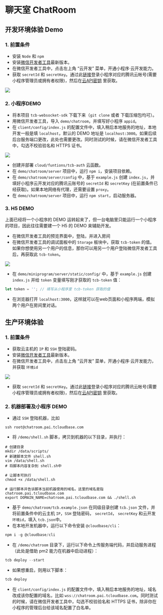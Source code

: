 # 聊天室 ChatRoom

## 开发环境体验 Demo

### 1. 前置条件

* 安装 `Node` 和 `npm`
* 安装[微信开发者工具](https://developers.weixin.qq.com/miniprogram/dev/devtools/download.html)最新版本。
* 在微信开发者工具中，点击左上角 “云开发” 菜单，开通小程序·云开发能力。
* 获取 `secretId` 和 `secretKey`。通过此[链接](https://www.qcloud.com/login/mp?s_url=https%3A%2F%2Fconsole.cloud.tencent.com%2Fcam%2Fcapi)登录小程序对应的腾讯云帐号(需要小程序管理员或拥有者权限)，然后在[云API密钥](https://console.cloud.tencent.com/cam/capi) 里获取。

![](https://main.qcloudimg.com/raw/63512b321eee6c8779d6cb5b20f641cf.png)

### 2. 小程序DEMO

* 将本项目 `tcb-websocket-sdk` 下载下来（`git clone` 或者 下载压缩包均可）。
* 用微信开发者工具，导入 `demo/chatroom`，并填写好小程序 `appid`。
* 在 `client/config/index.js` 的配置文件中，填入稍后本地服务的地址，本地开发一般是填 `localhost`，默认的 DEMO 地址是 `localhost:3000`。如果后续后台服务端口更改，此处也需要更改。同时测试的时候，请在微信开发者工具中，勾选不校验验名和 HTTPS 证书。

![](https://main.qcloudimg.com/raw/21232aa061bb501f840ee85c0817c6cf.png)

* 创建并部署 `cloud/funtions/tcb-auth` 云函数。
* 在 `demo/chatroom/server` 项目中，运行 `npm i`，安装项目依赖。
* 在 `demo/chatroom/server/config` 中，基于 `example.js` 创建 `index.js`，并填好小程序云开发对应的腾讯云账号的 `secretId` 和 `secretKey` (在前置条件已经获取)。如果本地网络有代理，还需要设置 `proxy`。
* 在 `demo/chatroom/server` 项目中，运行 `npm start`，启动服务器。


### 3. H5 DEMO

上面已经将一个小程序的 DEMO 运转起来了，但一台电脑里只能运行一个小程序的项目，因此往往需要建一个 H5 的 DEMO 来辅助开发。

* 在微信开发者工具的预览界面中，登陆，并进入房间
* 在微信开发者工具的调试面板中的 `Storage` 板块中，获取 `tcb-token` 的值。如果你想使用另一个用户的信息，那你可以用另一个用户登陆微信开发者工具后，再获取此 `tcb-token`。

![](https://main.qcloudimg.com/raw/5ce1a256a3c83cc2b43ee99ceab04d43.png)

* 在 `demo/miniprogram/server/static/config/` 中，基于 `example.js` 创建 `index.js` 并给 `token` 变量填写刚才获取的 `tcb-token` 值：

```js
let token = ''; // 填写从小程序里 tcb-token 获取的值
```

* 在浏览器打开 `localhost:3000`，这样就可以在web页面和小程序两端，模拟两个用户在房间里对话。 

## 生产环境体验

### 1. 前置条件
* 获取云主机的 `IP` 和 `SSH` 登陆密码。
* 安装[微信开发者工具](https://developers.weixin.qq.com/miniprogram/dev/devtools/download.html)最新版本。
* 在微信开发者工具中，点击左上角 “云开发” 菜单，开通小程序·云开发能力，并获取 `环境id`

![](https://main.qcloudimg.com/raw/1eff71814df41476c2dfd505eb7c42cf.png)

* 获取 `secretId` 和 `secretKey`。通过此[链接](https://www.qcloud.com/login/mp?s_url=https%3A%2F%2Fconsole.cloud.tencent.com%2Fcam%2Fcapi)登录小程序对应的腾讯云帐号(需要小程序管理员或拥有者权限)，然后在[云API密钥](https://console.cloud.tencent.com/cam/capi) 里获取。

### 2. 机器部署及小程序 DEMO
* 通过 `SSH` 登陆机器，比如

```shell
ssh root@chatroom.pai.tcloudbase.com
```

* 将 `/demo/shell.sh` 脚本，拷贝到机器的以下目录，并执行：

```shell
# 创建目录
mkdir /data/scripts/
# 新建脚本文件 shell.sh
vim /data/shell.sh
# 将脚本内容复杂到 shell.sh中

# 让脚本可执行
chmod +x /data/shell.sh

# 运行脚本并告诉脚本当前机器使用的域名，这里的域名是指 chatroom.pai.tcloudbase.com
export DOMAIN_NAME=chatroom.pai.tcloudbase.com && ./shell.sh
```

* 基于 `demo/chatroom/tcb.example.json` 在同级目录创建 `tcb.json` 文件，并将前置条件中的云主机 `IP`，`SSH` 登陆密码， `secretId`， `secretKey` 和云开发 `环境id`，填入 `tcb.json`中。
* 在本地开发机器中，运行以下命令安装 `@cloudbase/cli`：

```js
npm i -g @cloudbase/cli
```

* 在 `/demo/chatroom` 目录下，运行以下命令上传服务端代码，并启动服务进程（此处是借助 pm2 能力在机器中启动进程）：

```js
tcb deploy --start
```

* 如果想重启，则用以下脚本：

```js
tcb deploy
```

* 在 `client/config/index.js` 的配置文件中，填入稍后本地服务的地址，域名改成该你配置的域名，比如 `wss://chatroom.pai.tcloudbase.com`。同时测试的时候，请在微信开发者工具中，勾选不校验验名和 HTTPS 证书，除非你在小程序的管理后台给该域名配置了白名单。
